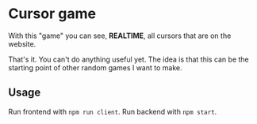 # Cursor game

With this "game" you can see, **REALTIME**, all cursors that are on the website.

That's it. You can't do anything useful yet. The idea is that this can be the starting point of other random games I want to make.

## Usage

Run frontend with `npm run client`.
Run backend with `npm start`.
